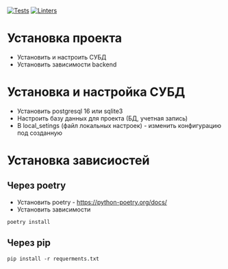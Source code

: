 [![Tests](https://github.com/hlebuschek/many-snmp/actions/workflows/tests.yml/badge.svg)](https://github.com/hlebuschek/many-snmp/actions/workflows/tests.yml)
[![Linters](https://github.com/hlebuschek/many-snmp/actions/workflows/lint.yml/badge.svg)](https://github.com/hlebuschek/many-snmp/actions/workflows/lint.yml)
# Установка проекта
* Установить и настроить СУБД
* Установить зависимости backend


# Установка и настройка СУБД 
* Установить postgresql 16 или sqlite3
* Настроить базу данных для проекта (БД, учетная запись)
* В local_setings (файл локальных настроек) - изменить конфигурацию под созданную


# Установка зависиостей
## Через poetry
* Установить poetry - https://python-poetry.org/docs/
* Установить зависимости
```
poetry install
```
## Через pip
```
pip install -r requerments.txt
```
